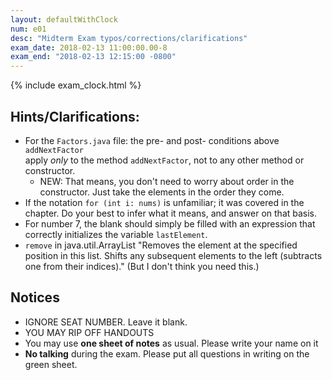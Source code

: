 ```yaml
---
layout: defaultWithClock
num: e01
desc: "Midterm Exam typos/corrections/clarifications"
exam_date: 2018-02-13 11:00:00.00-8
exam_end: "2018-02-13 12:15:00 -0800"
---
```


{% include exam_clock.html %}

<div style="display:none; clear:both;">
http://ucsb-cs56-f17.github.io/exam/e03/typos/
</div>

## Hints/Clarifications:

* For the `Factors.java` file: the pre- and post- conditions above `addNextFactor`  
   apply *only* to the method `addNextFactor`, not to any other
   method or constructor.  
    * NEW: That means, you don't need to worry about order in the constructor.
        Just take the elements in the order they come.  
* If the notation `for (int i: nums)` is unfamiliar; it was covered in the chapter. Do 
    your best to infer what it means, and answer on that basis.
* For number 7, the blank should simply be filled with an expression that 
   correctly initializes the variable `lastElement`.
* `remove` in java.util.ArrayList "Removes the element at the specified position in this list. Shifts any subsequent elements to the left (subtracts one from their indices)."  (But I don't think you need this.)
## Notices

* IGNORE SEAT NUMBER.  Leave it blank.
* YOU MAY RIP OFF HANDOUTS
* You may use **one sheet of notes** as usual.  Please write your name on it
* **No talking** during the exam.  Please put all questions in writing on the green sheet.



<div style="display:none;">
http://ucsb-cs56-f17.github.io/exam/e03/typos/
</div>

